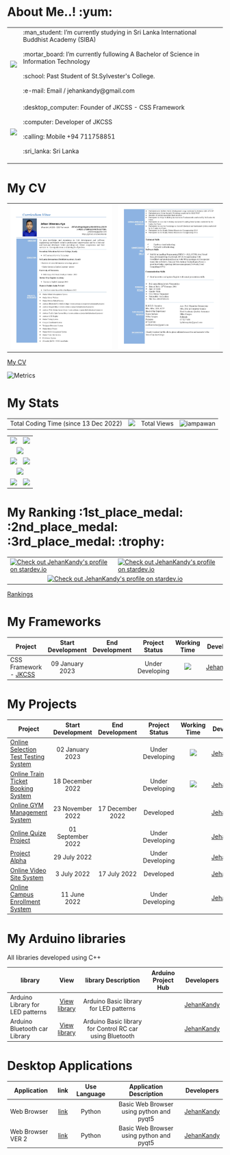 <h1>About Me..! :yum: </h1>

<table border="0">
  <tr>
    <td><p><img src="https://avatars.githubusercontent.com/u/89431184?v=4" style="width:200px;"></p></td>
    <td>      
       :man_student: I’m currently studying in Sri Lanka International Buddhist Academy (SIBA) <br><br>
       :mortar_board: I’m currently fullowing A Bachelor of Science in Information Technology <br><br>
       :school: Past Student of St.Sylvester's College. <br><br>
       :e-mail: Email / jehankandy@gmail.com  <br><br>   
    </td>
  </tr>
  <tr>
    <td><p><img src="https://avatars.githubusercontent.com/u/111488170?s=200&v=4" style="width:200px;"></p></td>
    <td>      
       :desktop_computer: Founder of JKCSS - CSS Framework <br><br>
       :computer: Developer of JKCSS <br><br>
       :calling: Mobile  +94 711758851 <br><br>
       :sri_lanka: Sri Lanka  <br><br>        
    </td>

  </tr>
</table>

<h1>My CV</h1>

<table>
  <tr>
    <td>
      <img src="https://github.com/JehanKandy/JehanKandy/blob/main/images/jehan%20new%20edit-1.jpg?raw=true">
    </td>
    <td>
      <img src="https://github.com/JehanKandy/JehanKandy/blob/main/images/jehan%20new%20edit-2.jpg?raw=true">
    </td>
  </tr>
</table>

[My CV](https://github.com/JehanKandy/JehanKandy/blob/main/cv/jehan%20new%20edit.pdf)

![Metrics](https://metrics.lecoq.io/JehanKandy?template=classic&base.hireable=true&isocalendar=1&languages=1&lines=1&stars=1&habits=1&people=1&introduction=1&repositories=1&discussions=1&achievements=1&activity=1&code=1&gists=1&fortune=1&base=header%2C%20activity%2C%20community%2C%20repositories%2C%20metadata&base.indepth=false&base.hireable=true&base.skip=false&repositories.batch=100&repositories.forks=false&repositories.affiliations=owner&isocalendar=false&isocalendar.duration=full-year&languages=false&languages.limit=10&languages.threshold=0%25&languages.other=false&languages.colors=github&languages.sections=most-used&languages.indepth=false&languages.analysis.timeout=15&languages.analysis.timeout.repositories=7.5&languages.categories=markup%2C%20programming&languages.recent.categories=markup%2C%20programming&languages.recent.load=300&languages.recent.days=14&lines=false&lines.sections=base&lines.repositories.limit=5&lines.history.limit=1&stars=false&stars.limit=5&habits=false&habits.from=200&habits.days=14&habits.facts=true&habits.charts=false&habits.charts.type=classic&habits.trim=false&habits.languages.limit=10&habits.languages.threshold=0%25&people=false&people.limit=50&people.identicons=false&people.identicons.hide=false&people.size=28&people.types=followers%2C%20following&people.shuffle=false&introduction=false&introduction.title=true&repositories=false&repositories.pinned=5&repositories.starred=5&repositories.random=5&repositories.order=featured%2C%20pinned%2C%20starred%2C%20random&discussions=false&discussions.categories=true&discussions.categories.limit=5&achievements=false&achievements.threshold=X&achievements.secrets=true&achievements.display=detailed&achievements.limit=0&activity=false&activity.limit=5&activity.load=300&activity.days=14&activity.visibility=all&activity.timestamps=false&activity.filter=all&code=false&code.lines=12&code.load=400&code.days=3&code.visibility=public&gists=false&fortune=false&config.timezone=Asia%2FColombo)


<h1>My Stats</h1>


<table border="0">
  <tr>
    <td>
      Total Coding Time (since 13 Dec 2022)
    </td>
    <td>
      <div>
        <img src="https://wakatime.com/badge/user/0ac30051-5698-4ae9-851e-7d4853d4aba7.svg">
      </div> 
    </td>
    <td>
      Total Views
    </td>
    <td>
    <img src="https://komarev.com/ghpvc/?username=jehankandy&label=Views&color=blue&style=plastic" alt="iampawan" /> 
    </td>
  </tr>
</table>  
  
  
<table border="0">
  <tr>
    <td>
      <div>
        <img src="https://wakatime.com/share/@JehanKandy/5464e75f-7bdc-4ae7-866e-f131d9e4d47e.svg" style="width:700px">
      </div>
    </td>
    <td>
        <div>
          <img src="https://wakatime.com/share/@JehanKandy/7b6be400-0cd8-4937-81a0-d6d81b177934.svg" style="width:700px">
        </div>
    </td>
  </tr>
  <tr>
    <td colspan="2" align="center">
      <div>
        <img src="https://wakatime.com/share/@JehanKandy/0de3934a-7118-4385-bf1b-00f27fec16d0.svg">
      </div>
    </td>
  </tr>
  <tr>    
    <td>
<img src="https://github-readme-stats.vercel.app/api?username=jehankandy&&show_icons=true&title_color=ffffff&icon_color=bb2acf&text_color=daf7dc&bg_color=151515">
    </td>
    <td>
       <div>
        <img src="https://github-readme-streak-stats.herokuapp.com/?user=jehankandy&theme=blue-green">
      </div>
    </td>  
  </tr>
  
  <tr>
     <td colspan="2" align="center">
      <img src="https://github-profile-summary-cards.vercel.app/api/cards/profile-details?username=JehanKandy&theme=github_dark"/>
    </td>
  </tr>
  <tr>
      <td align="center">
<img src="https://github-profile-summary-cards.vercel.app/api/cards/productive-time?username=jehankandy&theme=github_dark"/>
    </td>
      <td align = "center">      
      <img src="https://github-profile-summary-cards.vercel.app/api/cards/stats?username=jehankandy&theme=github_dark"/>
    </td> 
  </tr> 
</table>  
  

<h1>My Ranking :1st_place_medal: :2nd_place_medal: :3rd_place_medal: :trophy:</h1>

<table border="0">
  <tr>
    <td>
      <a href="https://stardev.io/developers/JehanKandy"><img alt="Check out JehanKandy's profile on stardev.io" src="https://stardev.io/developers/JehanKandy/badge/languages/global.svg" /></a>
    </td>
    <td>
    <a href="https://stardev.io/developers/JehanKandy"><img alt="Check out JehanKandy's profile on stardev.io" src="https://stardev.io/developers/JehanKandy/badge/languages/country.svg" /></a>
    </td>
  </tr>
  <tr>
    <td colspan="2" align="center">    
<a href="https://stardev.io/developers/JehanKandy"><img alt="Check out JehanKandy's profile on stardev.io" src="https://stardev.io/developers/JehanKandy/badge/languages/locality.svg" /></a>
    </td>
  </tr>  
</table>

[Rankings](https://commits.top/sri_lanka_public.html)

<h1>My Frameworks</h1>

| Project        | Start Development | End Development | Project Status | Working Time | Developers | Version |
| -------------- |:-----------------:| :--------------:| :-------------:| :-----------:| :---------:| :------:|
| CSS Framework - [JKCSS](https://github.com/JKCSS/JKCSS-Framework) | 09 January 2023 | | Under Developing | <p align="center"><img src="https://wakatime.com/badge/user/0ac30051-5698-4ae9-851e-7d4853d4aba7/project/d7192d88-32ab-40ca-b412-14b4249db230.svg"></p> | [JehanKandy](https://github.com/JehanKandy) | v1 |

<h1>My Projects</h1>

| Project        | Start Development | End Development | Project Status | Working Time | Developers |
| -------------- |:-----------------:| :--------------:| :-------------:| :-----------:| :---------:|
| [Online Selection Test Testing System](https://github.com/JehanKandy/Online-Selection-Test-System) | 02 January 2023 |  | Under Developing | <p align="center"><img src="https://wakatime.com/badge/user/0ac30051-5698-4ae9-851e-7d4853d4aba7/project/290a29cf-e0e1-4228-a5fa-b8e0a7879b20.svg"></p> | [JehanKandy](https://github.com/JehanKandy) |
| [Online Train Ticket Booking System](https://github.com/JehanKandy/Train-Ticket-Booking-System-) | 18 December 2022 | | Under Developing | <p align="center"><img src="https://wakatime.com/badge/user/0ac30051-5698-4ae9-851e-7d4853d4aba7/project/67466c4b-ebc9-4e81-8250-db76db6d993a.svg"></p> |  [JehanKandy](https://github.com/JehanKandy) |
| [Online GYM Management System](https://github.com/JehanKandy/GYM-Management-System) | 23 November 2022 | 17 December 2022 | Developed | |  [JehanKandy](https://github.com/JehanKandy) |
| [Online Quize Project](https://github.com/JehanKandy/Online-Quiz-System) | 01 September 2022 |  | Under Developing | |  [JehanKandy](https://github.com/JehanKandy) |
| [Project Alpha](https://github.com/JehanKandy/Online-Vehicle-Registration-System) | 29 July 2022 |  | Under Developing | |  [JehanKandy](https://github.com/JehanKandy) |
| [Online Video Site System](https://github.com/JehanKandy/Online-Video-Site) | 3 July 2022 | 17 July 2022 | Developed | |  [JehanKandy](https://github.com/JehanKandy) |
| [Online Campus Enrollment System](https://github.com/JehanKandy/Complete-Campus-Enrollment-System) | 11 June 2022 |  | Under Developing | |  [JehanKandy](https://github.com/JehanKandy) |


<h1>My Arduino libraries </h1>

All libraries developed using C++ 



| library        | View | library Description | Arduino Project Hub | Developers |
| -------------- |:----:|:-------------------:|:-------------------:|:----------:|
| Arduino Library for LED patterns | [View library](https://github.com/JehanKandy/Arduino-Library) | Arduino Basic library for LED patterns |  | [JehanKandy](https://github.com/JehanKandy) |
| Arduino Bluetooth car Library | [View library](https://github.com/JehanKandy/Arduino-Bluetooth-car-Library) | Arduino Basic library for Control RC car using Bluetooth |  | [JehanKandy](https://github.com/JehanKandy) |


<h1>Desktop Applications</h1>


| Application    | link | Use Language | Application Description | Developers |
| -------------- |:----:|:------------:|:-----------------------:|:----------:|
| Web Browser | [link](https://github.com/JehanKandy/My-Own-Web-Browser-) | Python | Basic Web Browser using python and pyqt5 | [JehanKandy](https://github.com/JehanKandy) |
| Web Browser VER 2 | [link](https://github.com/JehanKandy/Web-Browser-VER-2) | Python |  Basic Web Browser using python and pyqt5  | [JehanKandy](https://github.com/JehanKandy) |






